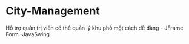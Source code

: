 # City-Management
Hỗ trợ quản trị viên có thể quản lý khu phố một cách dễ dàng  - JFrame Form -JavaSwing
